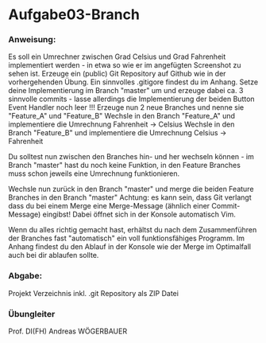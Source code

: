# Aufgabe03-Branch
### Anweisung: ###
Es soll ein Umrechner zwischen Grad Celsius und Grad Fahrenheit implementiert werden - in etwa so wie er im angefügten Screenshot zu sehen ist.
Erzeuge ein (public) Git Repository auf Github wie in der vorhergehenden Übung. Ein sinnvolles .gitigore findest du im Anhang.
Setze deine Implementierung im Branch "master" um und erzeuge dabei ca. 3 sinnvolle commits - lasse allerdings die Implementierung der beiden Button Event Handler noch leer !!!
Erzeuge nun 2 neue Branches und nenne sie "Feature_A" und "Feature_B"
Wechsle in den Branch "Feature_A" und implementiere die Umrechnung Fahrenheit -> Celsius
Wechsle in den Branch "Feature_B" und implementiere die Umrechnung Celsius -> Fahrenheit

Du solltest nun zwischen den Branches hin- und her wechseln können - im Branch "master" hast du noch keine Funktion, in den Feature Branches muss schon jeweils eine Umrechnung funktionieren.

Wechsle nun zurück in den Branch "master" und merge die beiden Feature Branches in den Branch "master"
Achtung: es kann sein, dass Git verlangt dass du bei einem Merge eine Merge-Message (ähnlich einer Commit-Message) eingibst! Dabei öffnet sich in der Konsole automatisch Vim.

Wenn du alles richtig gemacht hast, erhältst du nach dem Zusammenführen der Branches fast "automatisch" ein voll funktionsfähiges Programm.
Im Anhang findest du den Ablauf in der Konsole wie der Merge im Optimalfall auch bei dir ablaufen sollte.

### Abgabe: ###
Projekt Verzeichnis inkl. .git Repository als ZIP Datei

### Übungleiter ###
Prof. DI(FH) Andreas WÖGERBAUER
